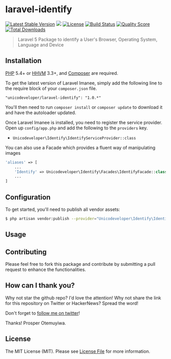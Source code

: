 # laravel-identify

[![Latest Stable Version](https://poser.pugx.org/unicodeveloper/laravel-identify/v/stable.svg)](https://packagist.org/packages/unicodeveloper/laravel-identify)
![](https://img.shields.io/badge/unicodeveloper-approved-brightgreen.svg)
[![License](https://poser.pugx.org/unicodeveloper/laravel-identify/license.svg)](LICENSE.md)
[![Build Status](https://img.shields.io/travis/unicodeveloper/laravel-identify.svg)](https://travis-ci.org/unicodeveloper/laravel-identify)
[![Quality Score](https://img.shields.io/scrutinizer/g/unicodeveloper/laravel-identify.svg?style=flat-square)](https://scrutinizer-ci.com/g/unicodeveloper/laravel-identify)
[![Total Downloads](https://img.shields.io/packagist/dt/unicodeveloper/laravel-identify.svg?style=flat-square)](https://packagist.org/packages/unicodeveloper/laravel-identify)

> Laravel 5 Package to identify a User's Browser, Operating System, Language and Device

## Installation

[PHP](https://php.net) 5.4+ or [HHVM](http://hhvm.com) 3.3+, and [Composer](https://getcomposer.org) are required.

To get the latest version of Laravel Imanee, simply add the following line to the require block of your `composer.json` file.

```
"unicodeveloper/laravel-identify": "1.0.*"
```

You'll then need to run `composer install` or `composer update` to download it and have the autoloader updated.

Once Laravel Imanee is installed, you need to register the service provider. Open up `config/app.php` and add the following to the `providers` key.

* `Unicodeveloper\Identify\IdentifyServiceProvider::class`

You can also use a Facade which provides a fluent way of manipulating images

```php
'aliases' => [
    ...
    'Identify' => Unicodeveloper\Identify\Facades\IdentifyFacade::class,
    ...
]
```

## Configuration

To get started, you'll need to publish all vendor assets:

```bash
$ php artisan vendor:publish --provider="Unicodeveloper\Identify\IdentifyServiceProvider"
```

## Usage


## Contributing

Please feel free to fork this package and contribute by submitting a pull request to enhance the functionalities.


## How can I thank you?

Why not star the github repo? I'd love the attention! Why not share the link for this repository on Twitter or HackerNews? Spread the word!

Don't forget to [follow me on twitter](https://twitter.com/unicodeveloper)!

Thanks!
Prosper Otemuyiwa.

## License

The MIT License (MIT). Please see [License File](LICENSE.md) for more information.
